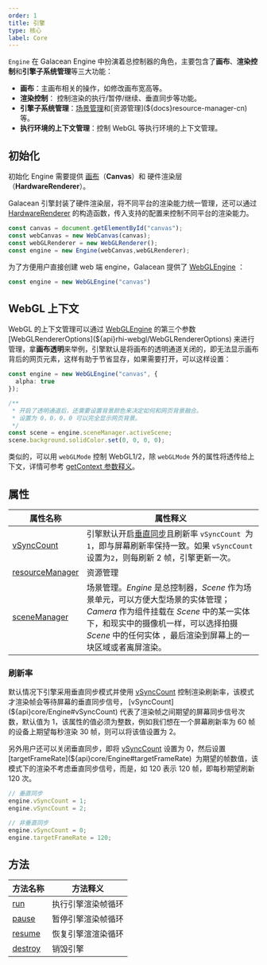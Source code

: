 ```yaml
---
order: 1
title: 引擎
type: 核心
label: Core
---
```


`Engine` 在 Galacean Engine 中扮演着总控制器的角色，主要包含了**画布**、**渲染控制**和**引擎子系统管理**等三大功能：

- **画布**：主画布相关的操作，如修改画布宽高等。
- **渲染控制**： 控制渲染的执行/暂停/继续、垂直同步等功能。
- **引擎子系统管理**：[场景管理](${docs}scene-cn)和[资源管理](${docs}resource-manager-cn)等。
- **执行环境的上下文管理**：控制 WebGL 等执行环境的上下文管理。

## 初始化

初始化 Engine 需要提供 [画布](${docs}canvas-cn)（**Canvas**）和 硬件渲染层 （**HardwareRenderer**）。

Galacean 引擎封装了硬件渲染层，将不同平台的渲染能力统一管理，还可以通过 [HardwareRenderer](${api}core/IHardwareRenderer) 的构造函数，传入支持的配置来控制不同平台的渲染能力。


```typescript
const canvas = document.getElementById("canvas");
const webCanvas = new WebCanvas(canvas);
const webGLRenderer = new WebGLRenderer();
const engine = new Engine(webCanvas,webGLRenderer);
```


为了方便用户直接创建 web 端 engine，Galacean 提供了 [WebGLEngine](${api}rhi-webgl/WebGLEngine) ：

```typescript
const engine = new WebGLEngine("canvas")
```

## WebGL 上下文

WebGL 的上下文管理可以通过 [WebGLEngine](${api}rhi-webgl/WebGLEngine) 的第三个参数 [WebGLRendererOptions](${api}rhi-webgl/WebGLRendererOptions) 来进行管理，拿**画布透明**来举例，引擎默认是将画布的透明通道关闭的，即无法显示画布背后的网页元素，这样有助于节省显存，如果需要打开，可以这样设置：

```typescript
const engine = new WebGLEngine("canvas", {
  alpha: true
});

/**
 * 开启了透明通道后，还需要设置背景颜色来决定如何和网页背景融合。
 * 设置为 0，0，0，0 可以完全显示网页背景。
 */
const scene = engine.sceneManager.activeScene;
scene.background.solidColor.set(0, 0, 0, 0);
```

类似的，可以用 `webGLMode` 控制 WebGL1/2，除 `webGLMode` 外的属性将透传给上下文，详情可参考 [getContext 参数释义](https://developer.mozilla.org/en-US/docs/Web/API/HTMLCanvasElement/getContext#parameters)。

## 属性
| 属性名称 | 属性释义 |
| --- | --- |
| [vSyncCount](${api}core/Engine#vSyncCount) | 引擎默认开启[垂直同步](https://baike.baidu.com/item/%E5%9E%82%E7%9B%B4%E5%90%8C%E6%AD%A5/7263524?fromtitle=V-Sync&fromid=691778)且刷新率 `vSyncCount`  为`1`，即与屏幕刷新率保持一致。如果 `vSyncCount` 设置为`2`，则每刷新 2 帧，引擎更新一次。 |
| [resourceManager](${api}core/Engine#resourceManager) | 资源管理 |
| [sceneManager](${api}core/Engine#sceneManager) | 场景管理。*Engine* 是总控制器，*Scene* 作为场景单元，可以方便大型场景的实体管理；*Camera* 作为组件挂载在 *Scene* 中的某一实体下，和现实中的摄像机一样，可以选择拍摄 *Scene* 中的任何实体 ，最后渲染到屏幕上的一块区域或者离屏渲染。|

### 刷新率

默认情况下引擎采用垂直同步模式并使用 [vSyncCount](${api}core/Engine#vSyncCount) 控制渲染刷新率，该模式才渲染帧会等待屏幕的垂直同步信号， [vSyncCount](${api}core/Engine#vSyncCount) 代表了渲染帧之间期望的屏幕同步信号次数，默认值为 1，该属性的值必须为整数，例如我们想在一个屏幕刷新率为 60 帧的设备上期望每秒渲染 30 帧，则可以将该值设置为 2。

另外用户还可以关闭垂直同步，即将 [vSyncCount](${api}core/Engine#vSyncCount) 设置为 0，然后设置 [targetFrameRate](${api}core/Engine#targetFrameRate)  为期望的帧数值，该模式下的渲染不考虑垂直同步信号，而是，如 120 表示 120 帧，即每秒期望刷新 120 次。

```typescript
// 垂直同步
engine.vSyncCount = 1;
engine.vSyncCount = 2;

// 非垂直同步
engine.vSyncCount = 0;
engine.targetFrameRate = 120;
```

## 方法

| 方法名称 | 方法释义 |
| --- | --- |
| [run](${api}core/Engine#run) | 执行引擎渲染帧循环 |
| [pause](${api}core/Engine#pause) | 暂停引擎渲染帧循环 |
| [resume](${api}core/Engine#resume) | 恢复引擎渲渲染循环 |
| [destroy](${api}core/Engine#destroy) | 销毁引擎 |
